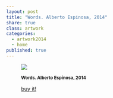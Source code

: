 ```yaml
---
layout: post
title: "Words. Alberto Espinosa, 2014"
share: true
class: artwork
categories:
  - artwork2014
  - home
published: true
---
```


<figure class="text-center">
	<img src="http://www.inpocketart.com/wp-content/uploads/2012/12/words-watermark.jpg">
	<figcaption>
		<p><small><strong>Words. Alberto Espinosa, 2014</strong></small></p>
		<p><a href="http://www.inpocketart.com/product/words-albert-espinosa-2014/" class="btn btn-primary btn-lg"><i class="fa fa-credit-card"></i> buy it!</a></p>
	</figcaption>
</figure>